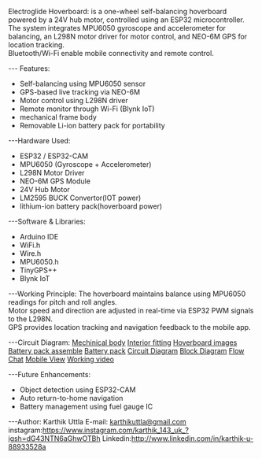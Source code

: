Electroglide Hoverboard: is a one-wheel self-balancing hoverboard powered by a 24V hub motor, controlled using an ESP32 microcontroller.  
The system integrates MPU6050 gyroscope and accelerometer for balancing, an L298N motor driver for motor control, and NEO-6M GPS for location tracking.  
Bluetooth/Wi-Fi enable mobile connectivity and remote control.

--- Features:
- Self-balancing using MPU6050 sensor
- GPS-based live tracking via NEO-6M
- Motor control using L298N driver
- Remote monitor through Wi-Fi (Blynk IoT)
- mechanical frame body
- Removable Li-ion battery pack for portability

---Hardware Used:
- ESP32 / ESP32-CAM  
- MPU6050 (Gyroscope + Accelerometer)  
- L298N Motor Driver  
- NEO-6M GPS Module  
- 24V Hub Motor
- LM2595 BUCK Convertor(IOT power)
- lithium-ion battery pack(hoverboard power)

---Software & Libraries:
- Arduino IDE  
- WiFi.h  
- Wire.h  
- MPU6050.h  
- TinyGPS++  
- Blynk IoT  

---Working Principle:
The hoverboard maintains balance using MPU6050 readings for pitch and roll angles.  
Motor speed and direction are adjusted in real-time via ESP32 PWM signals to the L298N.  
GPS provides location tracking and navigation feedback to the mobile app.

---Circuit Diagram:
[Mechinical body](https://github.com/user-attachments/assets/9b3460b4-5ae2-4597-af44-b878d27dee56)
[Interior fitting](https://github.com/user-attachments/assets/26aa4169-8339-4089-a8bc-9d7855dc0fed)
[Hoverboard images](https://github.com/user-attachments/assets/81d17f99-011c-49a2-9311-0cb704cc97e9)
[Battery pack assemble](https://github.com/user-attachments/assets/0bddd4f1-2660-4b49-b55c-0d38157dcdd9)
[Battery pack](https://github.com/user-attachments/assets/ce47a8e9-fc0f-4e0b-aabc-1dd413fb2a6e)
[Circuit Diagram](https://github.com/user-attachments/assets/b0913856-4c41-4ba6-9721-8be07c5eb28e)
[Block Diagram](https://github.com/user-attachments/assets/ae012505-c02c-4e67-addc-da8383ae4256)
[Flow Chat](https://github.com/user-attachments/assets/8666a407-4292-411e-b1db-0b45b4cb7fc7)
[Mobile View](https://github.com/user-attachments/assets/a1e27c4c-af17-4810-93ff-01450e837278)
[Working video](https://github.com/user-attachments/assets/6a837c68-fbfe-48ff-a7e1-b5b24899746a)


---Future Enhancements:
- Object detection using ESP32-CAM  
- Auto return-to-home navigation  
- Battery management using fuel gauge IC  

---Author:
Karthik Uttla
E-mail: karthikuttla@gmail.com
instagram:https://www.instagram.com/karthik_143_uk_?igsh=dG43NTN6aGhwOTBh
Linkedin:http://www.linkedin.com/in/karthik-u-88933528a
